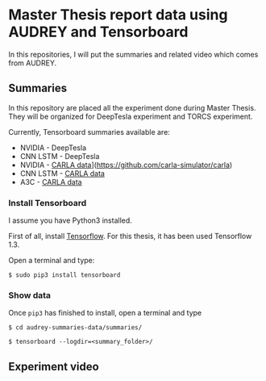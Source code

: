 # Master Thesis report data using AUDREY and Tensorboard
In this repositories, I will put the summaries and related video which comes from AUDREY.

## Summaries

In this repository are placed all the experiment done during Master Thesis. They will be organized for DeepTesla experiment and TORCS experiment.

Currently, Tensorboard summaries available are:
  * NVIDIA - DeepTesla
  * CNN LSTM - DeepTesla
  * NVIDIA - [CARLA data](https://github.com/carla-simulator/carla)](https://github.com/carla-simulator/carla)
  * CNN LSTM - [CARLA data](https://github.com/carla-simulator/carla)
  * A3C - [CARLA data](https://github.com/carla-simulator/carla)
  
### Install Tensorboard
I assume you have Python3 installed.

First of all, install [Tensorflow](https://www.tensorflow.org/install/). For this thesis, it has been used Tensorflow 1.3.

Open a terminal and type:

```
$ sudo pip3 install tensorboard
```

### Show data

Once `pip3` has finished to install, open a terminal and type
```
$ cd audrey-summaries-data/summaries/

$ tensorboard --logdir=<summary_folder>/
```

## Experiment video







